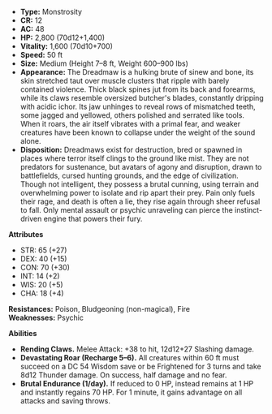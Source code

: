 - **Type:** Monstrosity
- **CR:** 12
- **AC:** 48
- **HP:** 2,800 (70d12+1,400)
- **Vitality:** 1,600 (70d10+700)
- **Speed:** 50 ft
- **Size:** Medium (Height 7–8 ft, Weight 600–900 lbs)
- **Appearance:** The Dreadmaw is a hulking brute of sinew and bone, its skin stretched taut over muscle clusters that ripple with barely contained violence. Thick black spines jut from its back and forearms, while its claws resemble oversized butcher's blades, constantly dripping with acidic ichor. Its jaw unhinges to reveal rows of mismatched teeth, some jagged and yellowed, others polished and serrated like tools. When it roars, the air itself vibrates with a primal fear, and weaker creatures have been known to collapse under the weight of the sound alone.
- **Disposition:** Dreadmaws exist for destruction, bred or spawned in places where terror itself clings to the ground like mist. They are not predators for sustenance, but avatars of agony and disruption, drawn to battlefields, cursed hunting grounds, and the edge of civilization. Though not intelligent, they possess a brutal cunning, using terrain and overwhelming power to isolate and rip apart their prey. Pain only fuels their rage, and death is often a lie, they rise again through sheer refusal to fall. Only mental assault or psychic unraveling can pierce the instinct-driven engine that powers their fury.

**Attributes**
- STR: 65 (+27)
- DEX: 40 (+15)
- CON: 70 (+30)
- INT: 14 (+2)
- WIS: 20 (+5)
- CHA: 18 (+4)

**Resistances:** Poison, Bludgeoning (non-magical), Fire  
**Weaknesses:** Psychic

**Abilities**
- **Rending Claws.** Melee Attack: +38 to hit, 12d12+27 Slashing damage.
- **Devastating Roar (Recharge 5–6).** All creatures within 60 ft must succeed on a DC 54 Wisdom save or be Frightened for 3 turns and take 8d12 Thunder damage. On success, half damage and no fear.    
- **Brutal Endurance (1/day).** If reduced to 0 HP, instead remains at 1 HP and instantly regains 70 HP. For 1 minute, it gains advantage on all attacks and saving throws.